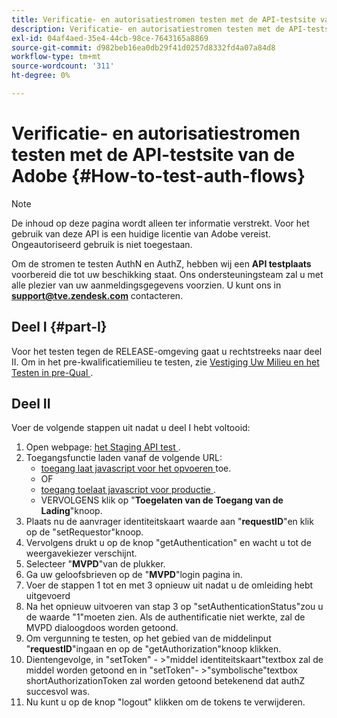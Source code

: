 ```yaml
---
title: Verificatie- en autorisatiestromen testen met de API-testsite van de Adobe
description: Verificatie- en autorisatiestromen testen met de API-testsite van de Adobe
exl-id: 04af4aed-35e4-44cb-98ce-7643165a8869
source-git-commit: d982beb16ea0db29f41d0257d8332fd4a07a84d8
workflow-type: tm+mt
source-wordcount: '311'
ht-degree: 0%

---
```


# Verificatie- en autorisatiestromen testen met de API-testsite van de Adobe {#How-to-test-auth-flows}

>[!NOTE]
>
>De inhoud op deze pagina wordt alleen ter informatie verstrekt. Voor het gebruik van deze API is een huidige licentie van Adobe vereist. Ongeautoriseerd gebruik is niet toegestaan.

Om de stromen te testen AuthN en AuthZ, hebben wij een **API testplaats** voorbereid die tot uw beschikking staat. Ons ondersteuningsteam zal u met alle plezier van uw aanmeldingsgegevens voorzien. U kunt ons in **support@tve.zendesk.com** contacteren.


## Deel I {#part-I}

Voor het testen tegen de RELEASE-omgeving gaat u rechtstreeks naar deel II.  Om in het pre-kwalificatiemilieu te testen, zie [ Vestiging Uw Milieu en het Testen in pre-Qual ](/help/authentication/notes-technical/setting-up-your-environment-and-testing-in-prequal.md).

## Deel II

Voer de volgende stappen uit nadat u deel I hebt voltooid:


1. Open webpage: [ het Staging API test ](https://sp.auth-staging.adobe.com/apitest/api.html).
1. Toegangsfunctie laden vanaf de volgende URL:
   * [ toegang laat javascript voor het opvoeren ](https://entitlement.auth-staging.adobe.com/entitlement/js/AccessEnabler.js) toe.
   * OF
   * [ toegang toelaat javascript voor productie ](https://entitlement.auth.adobe.com/entitlement/js/AccessEnabler.js).
   * VERVOLGENS klik op &quot;**Toegelaten van de Toegang van de Lading**&quot;knoop.
1. Plaats nu de aanvrager identiteitskaart waarde aan &quot;**requestID**&quot;en klik op de &quot;setRequestor&quot;knoop.
1. Vervolgens drukt u op de knop &quot;getAuthentication&quot; en wacht u tot de weergavekiezer verschijnt.
1. Selecteer &quot;**MVPD**&quot;van de plukker.
1. Ga uw geloofsbrieven op de &quot;**MVPD**&quot;login pagina in.
1. Voer de stappen 1 tot en met 3 opnieuw uit nadat u de omleiding hebt uitgevoerd
1. Na het opnieuw uitvoeren van stap 3 op &quot;setAuthenticationStatus&quot;zou u de waarde &quot;1&quot;moeten zien. Als de authentificatie niet werkte, zal de MVPD dialoogdoos worden getoond.
1. Om vergunning te testen, op het gebied van de middelinput &quot;**requestID**&quot;ingaan en op de &quot;getAuthorization&quot;knoop klikken.
1. Dientengevolge, in &quot;setToken&quot; - \>&quot;middel identiteitskaart&quot;textbox zal de middel worden getoond en in &quot;setToken&quot;- \>&quot;symbolische&quot;textbox shortAuthorizationToken zal worden getoond betekenend dat authZ succesvol was.
1. Nu kunt u op de knop &quot;logout&quot; klikken om de tokens te verwijderen.
